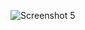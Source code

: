 ![Screenshot 5](https://github.com/AbhayXcoderx123/Front-end/assets/103772939/9d0b71b2-878c-4861-a2e5-a7113a17c924)
